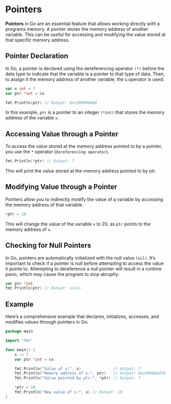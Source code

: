 # Pointers

**Pointers** in Go are an essential feature that allows working directly with a programs memory. A pointer stores the memory address of another variable. This can be useful for accessing and modifying the value stored at that specific memory address.

## Pointer Declaration

In Go, a pointer is declared using the dereferencing operator `(*)` before the data type to indicate that the variable is a pointer to that type of data. Then, to assign it the memory address of another variable, the `&` operator is used:

```go
var x int = 7
var ptr *int = &x

fmt.Println(ptr) // Output: 0xc000096068
```

In this example, `ptr` is a pointer to an integer `(*int)` that stores the memory address of the variable `x`.

## Accessing Value through a Pointer

To access the value stored at the memory address pointed to by a pointer, you use the `*` operator (`dereferencing operator`).

```go
fmt.Println(*ptr) // Output: 7
```

This will print the value stored at the memory address pointed to by ptr.

## Modifying Value through a Pointer

Pointers allow you to indirectly modify the value of a variable by accessing the memory address of that variable.

```go
*ptr = 10
```

This will change the value of the variable `x` to 20, as `ptr` points to the memory address of `x`.

## Checking for Null Pointers

In Go, pointers are automatically initialized with the null value `(nil)`. It’s important to check if a pointer is null before attempting to access the value it points to. Attempting to dereference a null pointer will result in a runtime panic, which may cause the program to stop abruptly:

```go
var ptr *int
fmt.Println(ptr) // Output: <nil>
```

## Example

Here’s a comprehensive example that declares, initializes, accesses, and modifies values through pointers in Go:

```go
package main

import "fmt"

func main() {
	x := 7
	var ptr *int = &x

	fmt.Println("Value of x:", x)              // Output: 7
	fmt.Println("Memory address of x:", ptr)   // Output: 0xc00000a0f8
	fmt.Println("Value pointed by ptr:", *ptr) // Output: 7

	*ptr = 10
	fmt.Println("New value of x:", x) // Output: 10
}
```
